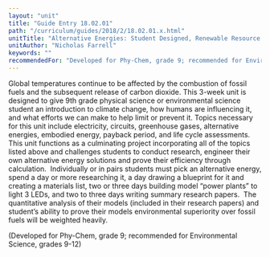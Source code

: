 ```yaml
---
layout: "unit"
title: "Guide Entry 18.02.01"
path: "/curriculum/guides/2018/2/18.02.01.x.html"
unitTitle: "Alternative Energies: Student Designed, Renewable Resource Driven \u0022Power Plants\u0022"
unitAuthor: "Nicholas Farrell"
keywords: ""
recommendedFor: "Developed for Phy-Chem, grade 9; recommended for Environmental Science, grades 9-12"
---
```

<main>
<p>
Global temperatures continue to be affected by the combustion of fossil fuels and the subsequent release of carbon dioxide. This 3-week unit is designed to give 9th grade physical science or environmental science student an introduction to climate change, how humans are influencing it, and what efforts we can make to help limit or prevent it. Topics necessary for this unit include electricity, circuits, greenhouse gases, alternative energies, embodied energy, payback period, and life cycle assessments. This unit functions as a culminating project incorporating all of the topics listed above and challenges students to conduct research, engineer their own alternative energy solutions and prove their efficiency through calculation.  Individually or in pairs students must pick an alternative energy, spend a day or more researching it, a day drawing a blueprint for it and creating a materials list, two or three days building model “power plants” to light 3 LEDs, and two to three days writing summary research papers.  The quantitative analysis of their models (included in their research papers) and student’s ability to prove their models environmental superiority over fossil fuels will be weighted heavily.
</p>
<p>
(Developed for Phy-Chem, grade 9; recommended for Environmental Science, grades 9-12)
</p>
</main>